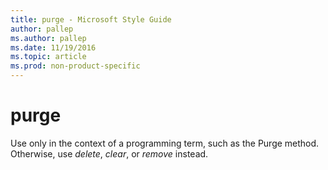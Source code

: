 ```yaml
---
title: purge - Microsoft Style Guide
author: pallep
ms.author: pallep
ms.date: 11/19/2016
ms.topic: article
ms.prod: non-product-specific
---
```


# purge

Use only in the context of a programming term, such as the Purge method. Otherwise, use *delete*, *clear*, or *remove* instead. 
